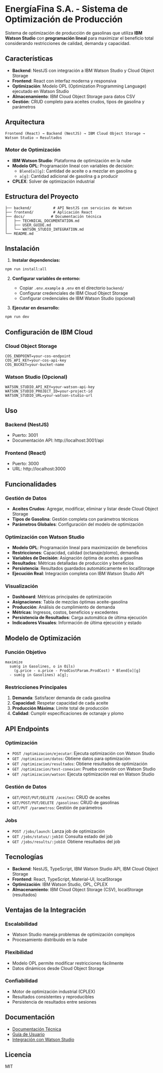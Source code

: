 # EnergíaFina S.A. - Sistema de Optimización de Producción

Sistema de optimización de producción de gasolinas que utiliza **IBM Watson Studio** con **programación lineal** para maximizar el beneficio total considerando restricciones de calidad, demanda y capacidad.

## Características

- **Backend**: NestJS con integración a IBM Watson Studio y Cloud Object Storage
- **Frontend**: React con interfaz moderna y responsiva
- **Optimización**: Modelo OPL (Optimization Programming Language) ejecutado en Watson Studio
- **Almacenamiento**: IBM Cloud Object Storage para datos CSV
- **Gestión**: CRUD completo para aceites crudos, tipos de gasolina y parámetros

## Arquitectura

```
Frontend (React) → Backend (NestJS) → IBM Cloud Object Storage → Watson Studio → Resultados
```

### Motor de Optimización
- **IBM Watson Studio**: Plataforma de optimización en la nube
- **Modelo OPL**: Programación lineal con variables de decisión:
  - `Blend[o][g]`: Cantidad de aceite o a mezclar en gasolina g
  - `a[g]`: Cantidad adicional de gasolina g a producir
- **CPLEX**: Solver de optimización industrial

## Estructura del Proyecto

```
├── backend/          # API NestJS con servicios de Watson
├── frontend/         # Aplicación React
├── docs/            # Documentación técnica
│   ├── TECHNICAL_DOCUMENTATION.md
│   ├── USER_GUIDE.md
│   └── WATSON_STUDIO_INTEGRATION.md
└── README.md
```

## Instalación

1. **Instalar dependencias:**
```bash
npm run install:all
```

2. **Configurar variables de entorno:**
   - Copiar `.env.example` a `.env` en el directorio `backend/`
   - Configurar credenciales de IBM Cloud Object Storage
   - Configurar credenciales de IBM Watson Studio (opcional)

3. **Ejecutar en desarrollo:**
```bash
npm run dev
```

## Configuración de IBM Cloud

### Cloud Object Storage
```env
COS_ENDPOINT=your-cos-endpoint
COS_API_KEY=your-cos-api-key
COS_BUCKET=your-bucket-name
```

### Watson Studio (Opcional)
```env
WATSON_STUDIO_API_KEY=your-watson-api-key
WATSON_STUDIO_PROJECT_ID=your-project-id
WATSON_STUDIO_URL=your-watson-studio-url
```

## Uso

### Backend (NestJS)
- Puerto: 3001
- Documentación API: http://localhost:3001/api

### Frontend (React)
- Puerto: 3000
- URL: http://localhost:3000

## Funcionalidades

### Gestión de Datos
- **Aceites Crudos**: Agregar, modificar, eliminar y listar desde Cloud Object Storage
- **Tipos de Gasolina**: Gestión completa con parámetros técnicos
- **Parámetros Globales**: Configuración del modelo de optimización

### Optimización con Watson Studio
- **Modelo OPL**: Programación lineal para maximización de beneficios
- **Restricciones**: Capacidad, calidad (octanaje/plomo), demanda
- **Variables de Decisión**: Asignación óptima de aceites a gasolinas
- **Resultados**: Métricas detalladas de producción y beneficios
- **Persistencia**: Resultados guardados automáticamente en localStorage
- **Ejecución Real**: Integración completa con IBM Watson Studio API

### Visualización
- **Dashboard**: Métricas principales de optimización
- **Asignaciones**: Tabla de mezclas óptimas aceite-gasolina
- **Producción**: Análisis de cumplimiento de demanda
- **Métricas**: Ingresos, costos, beneficios y excedentes
- **Persistencia de Resultados**: Carga automática de última ejecución
- **Indicadores Visuales**: Información de última ejecución y estado

## Modelo de Optimización

### Función Objetivo
```
maximize
  sum(g in Gasolines, o in Oils)
    (g.price - o.price - ProdCostParam.ProdCost) * Blend[o][g]
  - sum(g in Gasolines) a[g];
```

### Restricciones Principales
1. **Demanda**: Satisfacer demanda de cada gasolina
2. **Capacidad**: Respetar capacidad de cada aceite
3. **Producción Máxima**: Límite total de producción
4. **Calidad**: Cumplir especificaciones de octanaje y plomo

## API Endpoints

### Optimización
- `POST /optimizacion/ejecutar`: Ejecuta optimización con Watson Studio
- `GET /optimizacion/datos`: Obtiene datos para optimización
- `GET /optimizacion/resultados`: Obtiene resultados de optimización
- `GET /optimizacion/test-conexion`: Prueba conexión con Watson Studio
- `GET /optimizacion/watson`: Ejecuta optimización real en Watson Studio

### Gestión de Datos
- `GET/POST/PUT/DELETE /aceites`: CRUD de aceites
- `GET/POST/PUT/DELETE /gasolinas`: CRUD de gasolinas
- `GET/PUT /parametros`: Gestión de parámetros

### Jobs
- `POST /jobs/launch`: Lanza job de optimización
- `GET /jobs/status/:jobId`: Consulta estado del job
- `GET /jobs/results/:jobId`: Obtiene resultados del job

## Tecnologías

- **Backend**: NestJS, TypeScript, IBM Watson Studio API, IBM Cloud Object Storage
- **Frontend**: React, TypeScript, Material-UI, localStorage
- **Optimización**: IBM Watson Studio, OPL, CPLEX
- **Almacenamiento**: IBM Cloud Object Storage (CSV), localStorage (resultados)

## Ventajas de la Integración

### Escalabilidad
- Watson Studio maneja problemas de optimización complejos
- Procesamiento distribuido en la nube

### Flexibilidad
- Modelo OPL permite modificar restricciones fácilmente
- Datos dinámicos desde Cloud Object Storage

### Confiabilidad
- Motor de optimización industrial (CPLEX)
- Resultados consistentes y reproducibles
- Persistencia de resultados entre sesiones

## Documentación

- [Documentación Técnica](docs/TECHNICAL_DOCUMENTATION.md)
- [Guía de Usuario](docs/USER_GUIDE.md)
- [Integración con Watson Studio](docs/WATSON_STUDIO_INTEGRATION.md)

## Licencia

MIT 